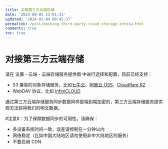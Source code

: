 ```yaml
---
title: 对接第三方云端存储
date: '2023-08-05 23:01:31'
updated: '2024-02-04 00:45:37'
permalink: /post/docking-third-party-cloud-storage-znteia.html
comments: true
toc: true
---
```


# 对接第三方云端存储

请在 <kbd>设置</kbd>​ - <kbd>云端</kbd>​ - <kbd>云端存储服务提供商</kbd>​ 中进行选择和配置，目前已经支持：

* S3 兼容的对象存储服务，比如[七牛云](https://s.qiniu.com/VbQfeu)、[阿里云 OSS](https://www.aliyun.com/product/oss?userCode=yqovuas2)、[Cloudflare R2](https://www.cloudflare.com/)
* WebDAV 协议，比如 [InfiniCLOUD](https://infini-cloud.net/)

通过第三方云端存储服务同步数据同样是端到端加密的，第三方云端存储服务提供商无法获得我们的明文数据。

​#注意#​：为了保障数据同步的可用性，请确保：

* 多设备系统时间一致，误差请控制在一分钟以内
* 网络稳定（比如中国大陆地区请勿使用非中大陆地区的服务）
* 不要启用 CDN
